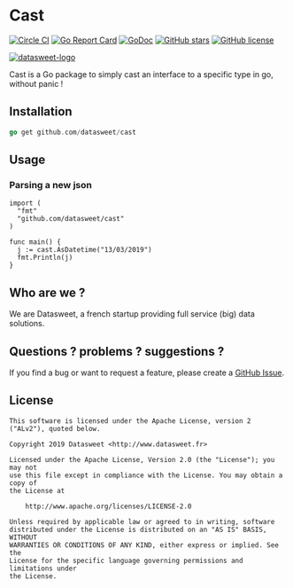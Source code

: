 
# Cast
[![Circle CI](https://circleci.com/gh/datasweet/cast.svg?style=svg)](https://circleci.com/gh/datasweet/cast) [![Go Report Card](https://goreportcard.com/badge/github.com/datasweet/cast)](https://goreportcard.com/report/github.com/datasweet/cast) [![GoDoc](https://godoc.org/github.com/datasweet/cast?status.png)](https://godoc.org/github.com/datasweet/cast) [![GitHub stars](https://img.shields.io/github/stars/datasweet/cast.svg)](https://github.com/datasweet/cast/stargazers)
[![GitHub license](https://img.shields.io/github/license/datasweet/cast.svg)](https://github.com/datasweet/cast/blob/master/LICENSE)

[![datasweet-logo](https://www.datasweet.fr/wp-content/uploads/2019/02/datasweet-black.png)](http://www.datasweet.fr)

Cast is a Go package to simply cast an interface to a specific type in go, without panic ! 

## Installation
```go
go get github.com/datasweet/cast
```

## Usage

### Parsing a new json
```
import (
  "fmt"
  "github.com/datasweet/cast"
)

func main() {
  j := cast.AsDatetime("13/03/2019")
  fmt.Println(j)
}
```

## Who are we ?
We are Datasweet, a french startup providing full service (big) data solutions.

## Questions ? problems ? suggestions ?
If you find a bug or want to request a feature, please create a [GitHub Issue](https://github.com/datasweet/cast/issues/new).

## License
```
This software is licensed under the Apache License, version 2 ("ALv2"), quoted below.

Copyright 2019 Datasweet <http://www.datasweet.fr>

Licensed under the Apache License, Version 2.0 (the "License"); you may not
use this file except in compliance with the License. You may obtain a copy of
the License at

    http://www.apache.org/licenses/LICENSE-2.0

Unless required by applicable law or agreed to in writing, software
distributed under the License is distributed on an "AS IS" BASIS, WITHOUT
WARRANTIES OR CONDITIONS OF ANY KIND, either express or implied. See the
License for the specific language governing permissions and limitations under
the License.
```
